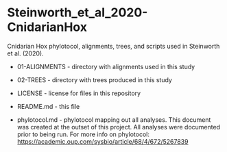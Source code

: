 # Steinworth_et_al_2020-CnidarianHox

Cnidarian Hox phylotocol, alignments, trees, and scripts used in Steinworth et al. (2020).

* 01-ALIGNMENTS - directory with alignments used in this study

* 02-TREES - directory with trees produced in this study

* LICENSE - license for files in this repository

* README.md - this file

* phylotocol.md - phylotocol mapping out all analyses. This document was created at the outset of this project. All analyses were documented prior to being run. For more info on phylotocol: https://academic.oup.com/sysbio/article/68/4/672/5267839

